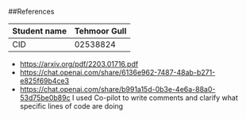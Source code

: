 ##References


| Student name      | Tehmoor Gull |
| ----------- | ----------- |
| CID      | 02538824       |


- https://arxiv.org/pdf/2203.01716.pdf
- https://chat.openai.com/share/6136e962-7487-48ab-b271-e825f69b4ce3
- https://chat.openai.com/share/b991a15d-0b3e-4e6a-88a0-53d75be0b89c
I used Co-pilot to write comments and clarify what specific lines of code are doing